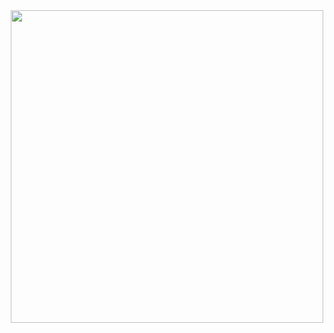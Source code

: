 

<!--
**Ka1amboor/Ka1amboor** is a ✨ _special_ ✨ repository because its `README.md` (this file) appears on your GitHub profile.

Here are some ideas to get you started:

- 🔭 I’m currently working on ...
- 🌱 I’m currently learning ...
- 👯 I’m looking to collaborate on ...
- 🤔 I’m looking for help with ...
- 💬 Ask me about ...
- 📫 How to reach me: ...
- 😄 Pronouns: ...
- ⚡ Fun fact: ...
-->

<div id="header" align="center">
  <img src="https://camo.githubusercontent.com/dc33cf0a0879583e940682343c528ad9a8765067f8bfdb549d307febc4b1d0e5/68747470733a2f2f6d6f652d636f756e7465722e676c697463682e6d652f6765742f4079617368656c7465723f7468656d653d72756c653334" width="500"/>
</div>

